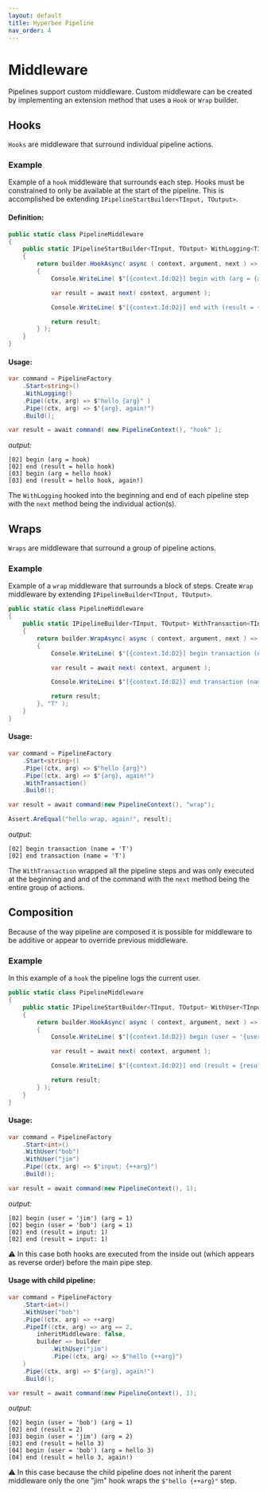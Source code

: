 ```yaml
---
layout: default
title: Hyperbee Pipeline
nav_order: 4
---
```


# Middleware
Pipelines support custom middleware. Custom middleware can be created by implementing an extension method that uses a `Hook` or `Wrap` builder.

## Hooks

`Hooks` are middleware that surround individual pipeline actions.

### Example
Example of a `hook` middleware that surrounds each step. Hooks must be constrained to only be available at the start 
of the pipeline. This is accomplished be extending `IPipelineStartBuilder<TInput, TOutput>`. 

#### Definition:
```csharp
public static class PipelineMiddleware
{
    public static IPipelineStartBuilder<TInput, TOutput> WithLogging<TInput, TOutput>( this IPipelineStartBuilder<TInput, TOutput> builder )
    {
        return builder.HookAsync( async ( context, argument, next ) =>
        {
            Console.WriteLine( $"[{context.Id:D2}] begin with (arg = {argument})" );

            var result = await next( context, argument );

            Console.WriteLine( $"[{context.Id:D2}] end with (result = {result})" );

            return result;
        } );
    }
}
```

#### Usage:
```csharp
var command = PipelineFactory
    .Start<string>()
    .WithLogging()
    .Pipe((ctx, arg) => $"hello {arg}" )
    .Pipe((ctx, arg) => $"{arg}, again!")
    .Build();

var result = await command( new PipelineContext(), "hook" );
```

_output:_
```
[02] begin (arg = hook)
[02] end (result = hello hook)
[03] begin (arg = hello hook)
[03] end (result = hello hook, again!)
```
The `WithLogging` hooked into the beginning and end of each pipeline step with the `next` method being the individual action(s).

## Wraps

`Wraps` are middleware that surround a group of pipeline actions.

### Example
Example of a `wrap` middleware that surrounds a block of steps. Create `Wrap` middleware by extending `IPipelineBuilder<TInput, TOutput>`.

```csharp
public static class PipelineMiddleware
{
    public static IPipelineBuilder<TInput, TOutput> WithTransaction<TInput, TOutput>( this IPipelineBuilder<TInput, TOutput> builder )
    {
        return builder.WrapAsync( async ( context, argument, next ) =>
        {
            Console.WriteLine( $"[{context.Id:D2}] begin transaction (name = '{context.Name}')" );

            var result = await next( context, argument );

            Console.WriteLine( $"[{context.Id:D2}] end transaction (name = '{context.Name}')" );

            return result;
        }, "T" );
    }
}
```

#### Usage:
```csharp
var command = PipelineFactory
    .Start<string>()
    .Pipe((ctx, arg) => $"hello {arg}")
    .Pipe((ctx, arg) => $"{arg}, again!")
    .WithTransaction()
    .Build();

var result = await command(new PipelineContext(), "wrap");

Assert.AreEqual("hello wrap, again!", result);
```

_output:_
```
[02] begin transaction (name = 'T')
[02] end transaction (name = 'T')
```
The `WithTransaction` wrapped all the pipeline steps and was only executed at the beginning and and of the command with the `next` method being the entire group of actions.

## Composition

Because of the way pipeline are composed it is possible for middleware to be additive or appear to override previous middleware.  

### Example
In this example of a `hook` the pipeline logs the current user.

```csharp
public static class PipelineMiddleware
{
    public static IPipelineStartBuilder<TInput, TOutput> WithUser<TInput, TOutput>( this IPipelineStartBuilder<TInput, TOutput> builder, string user )
    {
        return builder.HookAsync( async ( context, argument, next ) =>
        {
            Console.WriteLine( $"[{context.Id:D2}] begin (user = '{user}') (arg = {argument})" );

            var result = await next( context, argument );

            Console.WriteLine( $"[{context.Id:D2}] end (result = {result})" );

            return result;
        } );
    }
}
```


#### Usage:

```csharp
var command = PipelineFactory
    .Start<int>()
    .WithUser("bob")
    .WithUser("jim")
    .Pipe((ctx, arg) => $"input: {++arg}")
    .Build();

var result = await command(new PipelineContext(), 1);
```

_output:_

```
[02] begin (user = 'jim') (arg = 1)
[02] begin (user = 'bob') (arg = 1)
[02] end (result = input: 1)
[02] end (result = input: 1)
```

:warning: In this case both hooks are executed from the inside out (which appears as reverse order) before the main pipe step.

#### Usage with child pipeline:

```csharp
var command = PipelineFactory
    .Start<int>()
    .WithUser("bob")
    .Pipe((ctx, arg) => ++arg)
    .PipeIf((ctx, arg) => arg == 2, 
        inheritMiddleware: false, 
        builder => builder
            .WithUser("jim")
            .Pipe((ctx, arg) => $"hello {++arg}")
    )
    .Pipe((ctx, arg) => $"{arg}, again!")
    .Build();

var result = await command(new PipelineContext(), 1);
```

_output:_

```
[02] begin (user = 'bob') (arg = 1)
[02] end (result = 2)
[03] begin (user = 'jim') (arg = 2)
[03] end (result = hello 3)
[04] begin (user = 'bob') (arg = hello 3)
[04] end (result = hello 3, again!)
```

:warning: In this case because the child pipeline does not inherit the parent middleware only the one "jim" hook wraps the `$"hello {++arg}"` step.
